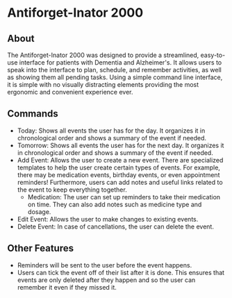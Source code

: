 # Antiforget-Inator 2000

## About
The Antiforget-Inator 2000 was designed to provide a streamlined, easy-to-use interface for patients with Dementia and Alzheimer's. It allows users to speak into the interface to plan, schedule, and remember activities, as well as showing them all pending tasks.
Using a simple command line interface, it is simple with no visually distracting elements providing the most ergonomic and convenient experience ever.

## Commands
- Today: Shows all events the user has for the day. It organizes it in chronological order and shows a summary of the event if needed.
- Tomorrow: Shows all events the user has for the next day. It organizes it in chronological order and shows a summary of the event if needed.
- Add Event: Allows the user to create a new event. There are specialized templates to help the user create certain types of events. For example, there may be medication events, birthday events, or even appointment reminders! Furthermore, users can add notes and useful links related to the event to keep everything together.
    - Medication: The user can set up reminders to take their medication on time. They can also add notes such as medicine type and dosage.
- Edit Event: Allows the user to make changes to existing events.
- Delete Event: In case of cancellations, the user can delete the event.

## Other Features
- Reminders will be sent to the user before the event happens.
- Users can tick the event off of their list after it is done. This ensures that events are only deleted after they happen and so the user can remember it even if they missed it.
